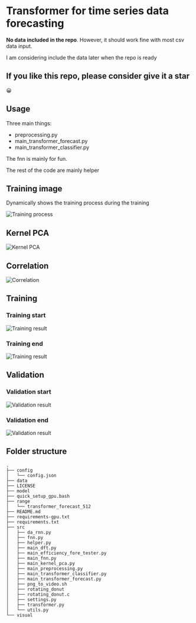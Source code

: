 # Transformer for time series data forecasting

**No data included in the repo**. However, it should work fine with most csv data input.

I am considering include the data later when the repo is ready

## If you like this repo, please consider give it a star 

😀

## Usage

Three main things:

- preprocessing.py
- main_transformer_forecast.py
- main_transformer_classifier.py

The fnn is mainly for fun.

The rest of the code are mainly helper

## Training image

Dynamically shows the training process during the training

![Training process](.img/Training.png)

## Kernel PCA

![Kernel PCA](.img/kernel_PCA.png)

## Correlation

![Correlation](.img/correlation.png)

## Training

### Training start

![Training result](.img/train_prediction_trend_epoch_0_009.png)

### Training end

![Training result](.img/train_prediction_trend_epoch_77_009.png)

## Validation

### Validation start

![Validation result](.img/epoch_0_val_prediction_trend.png)

### Validation end

![Validation result](.img/epoch_77_val_prediction_trend.png)

## Folder structure

    .
    ├── config
    │   └── config.json
    ├── data
    ├── LICENSE
    ├── model
    ├── quick_setup_gpu.bash
    ├── range
    │   └── transformer_forecast_512
    ├── README.md
    ├── requirements-gpu.txt
    ├── requirements.txt
    ├── src
    │   ├── da_rnn.py
    │   ├── fnn.py
    │   ├── helper.py
    │   ├── main_dft.py
    │   ├── main_efficiency_fore_tester.py
    │   ├── main_fnn.py
    │   ├── main_kernel_pca.py
    │   ├── main_preprocessing.py
    │   ├── main_transformer_classifier.py
    │   ├── main_transformer_forecast.py
    │   ├── png_to_video.sh
    │   ├── rotating_donut
    │   ├── rotating_donut.c
    │   ├── settings.py
    │   ├── transformer.py
    │   └── utils.py
    └── visual
